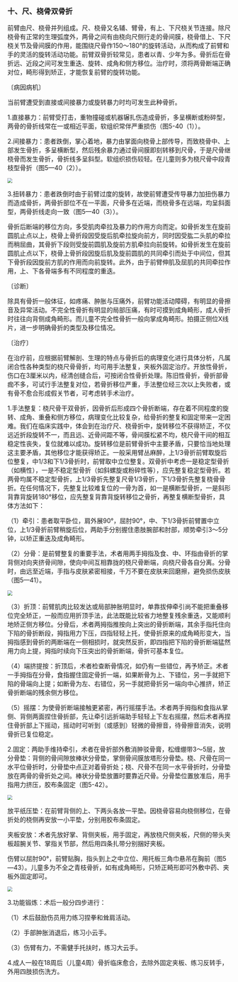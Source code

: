 ### 十、尺、桡骨双骨折

前臂由尺、桡骨并列组成。尺、桡骨又名辅、臂骨，有上、下尺桡关节连接。除尺桡骨有正常的生理弧度外，两骨之间有由桡向尺侧行走的骨间膜，桡骨借上、下尺桡关节及骨间膜的作用，能围绕尺骨作150〜180°的旋转活动，从而构成了前臂和手的灵活的旋转活动功能。前臂双骨折较常见，患者以青、少年为多。骨折后在骨折远、近段之间可发生重迭、旋转、成角和侧方移位。治疗时，须将两骨断端正确对位，畸形得到矫正，才能恢复前臂的旋转功能。

〔病因病机〕

当前臂遭受到直接或间接暴力或旋转暴力时均可发生此种骨折。

1.直接暴力：前臂受打击，重物撞碰或机器辗扎伤造成骨折，多呈横断或粉碎型，两骨的骨折线常在一或相近平面，软组织常伴严重损伤（图5-40（1））。

2.间接暴力：患者跌倒，掌心着地，暴力由掌面向桡骨上部传导，而致桡骨中、上部发生骨折，多呈横断型，然后残余暴力通过骨间膜即刻转移到尺骨，于是尺骨继桡骨而发生骨折，骨折线多呈斜型。软组织损伤较轻。在儿童则多为桡尺骨中段青枝型骨折（图5—40（2））。

<img src="./img/5-40.jpg" style="zoom:70%;" />

3.扭转暴力：患者跌倒时由于前臂过度的旋转，故使前臂遭受传导暴力加扭伤暴力而造成骨折，两骨折部位不在一平面，尺骨多在近端，而桡骨多在远端，均呈斜面型，两骨折线走向一致（图5—40（3））。

骨折后断端的移位方向，多受肌肉牵拉及暴力的作用方向而定。如骨折发生在旋前圆肌止点以上，桡骨上骨折段因受旋后肌牵拉旋向前方，同时因受肱二头肌的牵拉而稍屈曲，其骨折下段则受旋前圆肌及旋前方肌牵拉向前旋转。如骨折发生在旋前圆肌止点以下，桡骨上骨折段因旋后肌及旋前圆肌的共同牵引而处于中间位，但其下骨折段因旋前方肌的作用而向前旋转。此外，由于前臂伸肌及屈肌的共同牵拉作用，上、下各骨端多有不同程度的重迭。

〔诊断〕

除具有骨折一般体征，如疼痛、肿胀与压痛外，前臂功能活动障碍，有明显的骨擦音及异常活动。不完全性骨折有明显的局部压痛，有时可摸到成角畸形，成人骨折时往往向背侧成角畸形。而儿童不完全性骨折一般向掌成角畸形。拍摄正侧位X线片，进一步明确骨折的类型及移位情况。

〔治疗〕

在治疗前，应根据前臂解剖、生理的特点与骨折后的病理变化进行具体分析，凡属闭合性各种类型的桡尺骨骨折，均可用手法整复，夹板外固定治疗。开放性骨折，伤口在3厘米以内，经清创缝合后，可按闭合性骨折处理。陈旧性骨折，骨折部骨痂不多，可试行手法整复对位，若骨折移位严重，手法整位经三次以上失败者，或有骨不愈合形成假关节者，可考虑转手术治疗。

1.手法整复：桡尺骨干双骨折，因骨折后形成四个骨折断端，存在着不同程度的旋转、成角、重叠和侧方移位，病理变化比较复杂，给骨折的整复和固定带来一定困难。我们在临床实践中，体会到在治疗尺、桡骨折中，旋转移位不获得矫正，不仅远近折段旋转不一，而且远、近骨间距不等，骨间膜松紧不均，桡尺骨干间的相互稳定性丧失，复位就难以成功。旋转移位是前臂骨折中主要矛盾，只要恰当地处理这主要矛盾，其他移位才能获得矫正。一般采用臂丛麻醉，上1/3骨折前臂取旋后位整复，中1/3和下1/3骨折时，前臂取中立位整复。双骨折中考虑一是稳定型骨折（如横性），一是不稳定型骨折（如斜螺旋或粉碎性等），应先整复稳定型骨折。若两骨均属不稳定型骨折，上1/3骨折先整复尺骨1/3骨折，下1/3骨折先整复桡骨骨折。在任何情况下，先整复比较难复位的一骨为首，如一是横断型骨折，一是斜形背靠背旋转180°移位，应先整复背靠背旋转移位之骨折，再整复横断型骨折，具体方法如下：

（1）牵引：患者取平卧位，肩外展90°，屈肘90°，中、下1/3骨折前臂置中立位，上1/3骨折前臂稍旋后位，两助手分别握住患肢腕部和肘部，顺势牵引3〜5分钟，以矫正重迭及成角畸形。

（2）分骨：是前臂整复的重要手法，术者用两手拇指及食、中、环指由骨折的掌背侧对向夹挤骨间隙，使向中间互相靠拢的桡尺骨断端，向桡尺骨各自分离。分骨时，由远至近端，手指与皮肤紧密相接，千万不要在皮肤来回磨擦，避免损伤皮肤（图5—41）。

<img src="./img/5-41.jpg" style="zoom:70%;" />

（3）折顶：前臂肌肉比较发达或局部肿胀明显时，单靠拔伸牵引尚不能把重叠移位完全矫正，一般而应用折顶手法，此法既能比较省力地整复残余重迭，又能顺利地矫正侧方移位。分骨后，术者两拇指推按向上突出的骨折断端，其余手指托住向下陷的骨折断段，拇指用力下压，四指轻轻上托，使骨折原来的成角畸形变大，当拇指感到骨折的两断端在一侧相损时，就突然反折，即四指把下陷的骨折断端猛然用力向上提，拇指时续向下压突出的骨折断端，骨折可基本复位。

（4）端挤提按：折顶后，术者检查断骨情况，如仍有一些错位，再予矫正。术者一手拇指在分骨，食指握住固定骨折一端，如果断骨为上、下错位，另一手就把下陷的骨端向上提；如断骨为左、右错位，另一手就把骨折另一端向中心推挤，矫正骨折断端的残余侧方移位。

（5）摇摆：为使骨折断端接触更紧密，再行摇摆手法。术者两手拇指和食指从掌侧、背侧两面捏住骨折部，先让牵引远折端助手轻轻上下左右摇摆，然后术者再捏住骨折部上下摇动，摇动时可听到（或感到）轻微的骨擦音，待骨擦音消失，说明骨折已复位稳定。

2.固定：两助手维持牵引，术者在骨折部外敷消肿驳骨膏，松缠绷带3〜5层，放分骨垫：背侧的骨间隙放棒状分骨垫，掌侧骨间膜放塔形分骨垫。桡、尺骨在同一水平位骨折时，分骨垫中点正对着骨折处；桡、尺骨不在同一水平骨折时，分骨垫放在两骨的骨折处之间。棒状分骨垫放置时要靠近尺骨。分骨垫位置放准后，用手指用力挤压，胶布条固定（图5-42）。

<img src="./img/5-42.jpg" style="zoom:70%;" />

放平纸压垫：在前臂背侧的上、下两头各放一平垫。因桡骨容易向桡侧移位，在骨折处的桡侧再安放一小平垫，分别用胶布条固定。

夹板安放：术者先放好掌、背侧夹板，用手固定，再放桡尺侧夹板，尺侧的带头夹板超腕关节、掌指关节部，然后用四条扎带分别捆好夹板。

伤臂以屈肘90°，前臂贴胸，指头到上之中立位、用托板三角巾悬吊在胸前（图5—43）。儿童多为不全之青枝骨折，如有成角畸形，只矫正畸形即可外敷中药、夹板外固定即可。

<img src="./img/5-43.jpg" style="zoom:70%;" />

3.功能锻炼：术后一般分四步进行：

（1）术后鼓励伤员用力练习捏拳和耸肩活动。

（2）手部肿胀消退后，练习小云手。

（3）伤臂有力，不需健手托扶时，练习大云手。

4.成人一般在18周后（儿童4周）骨折临床愈合，去除外固定夹板、练习反转手，外用四肢损伤洗方。
